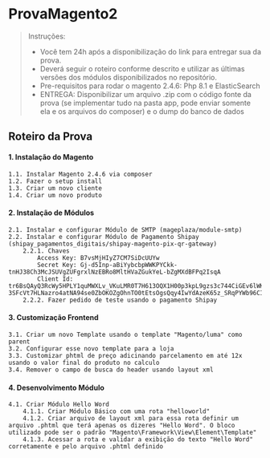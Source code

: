 # ProvaMagento2
> Instruções:  
> - Você tem 24h após a disponibilização do link para entregar sua da prova.    
> - Deverá seguir o roteiro conforme descrito e utilizar as últimas versões dos módulos disponibilizados no repositório.   
> - Pre-requisitos para rodar o magento 2.4.6: Php 8.1 e ElasticSearch  
> - ENTREGA: Disponibilizar um arquivo .zip com o código fonte da prova (se implementar tudo na pasta app, pode enviar somente ela e os arquivos do composer) e o dump do banco de dados

## Roteiro da Prova
#### 1. Instalação do Magento  
    1.1. Instalar Magento 2.4.6 via composer   
    1.2. Fazer o setup install  
    1.3. Criar um novo cliente  
    1.4. Criar um novo produto   
    
#### 2. Instalação de Módulos  
    2.1. Instalar e configurar Módulo de SMTP (mageplaza/module-smtp)  
    2.2. Instalar e configurar Módulo de Pagamento Shipay (shipay_pagamentos_digitais/shipay-magento-pix-qr-gateway)  
        2.2.1. Chaves  
            Access Key: B7vsMjHIyZ7CM7SiDcUUYw  
            Secret Key: Gj-d5Inp-aBiYybcbpWWKPYCkk-tnHJ38Ch3McJSUVgZUFgrxlNzEBRo8MltHVaZGukYeL-bZgMXdBFPq2IsqA  
            Client Id: tr6BsQAyQ3RcWy5HPLY1quMWXLv_VKuLMR0T7H613OQX1H00p3kpL9gzs3c744CiGEv6lWKQyfYPwLGSln-3SFcVt7HLNazro4atNA94se0ZbOKOZgOhnTO0tEtsOgsQqy4IwYdAzeK65z_SRqPYWb96CI0CBp3P0secCbur9kk  
        2.2.2. Fazer pedido de teste usando o pagamento Shipay  
        
#### 3. Customização Frontend  
    3.1. Criar um novo Template usando o template "Magento/luma" como parent  
    3.2. Configurar esse novo template para a loja  
    3.3. Customizar phtml de preço adicinando parcelamento em até 12x usando o valor final do produto no calculo  
    3.4. Remover o campo de busca do header usando layout xml  
    
#### 4. Desenvolvimento Módulo  
    4.1. Criar Módulo Hello Word  
        4.1.1. Criar Módulo Básico com uma rota "helloworld"  
        4.1.2. Criar arquivo de layout xml para essa rota definir um arquivo .phtml que terá apenas os dizeres "Hello Word". O bloco utilizado pode ser o padrão "Magento\Framework\View\Element\Template"  
        4.1.3. Acessar a rota e validar a exibição do texto "Hello Word" corretamente e pelo arquivo .phtml definido  
